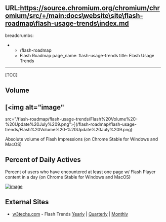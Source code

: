 URL:https://source.chromium.org/chromium/chromium/src/+/main:docs\website\site\flash-roadmap\flash-usage-trends\index.md
---
breadcrumbs:
- - /flash-roadmap
  - Flash Roadmap
page_name: flash-usage-trends
title: Flash Usage Trends
---

[TOC]

## Volume

## [<img alt="image"
src="/flash-roadmap/flash-usage-trends/Flash%20Volume%20-%20Update%20July%209.png">](/flash-roadmap/flash-usage-trends/Flash%20Volume%20-%20Update%20July%209.png)

Absolute volume of Flash Impressions (on Chrome Stable for Windows and MacOS)

## Percent of Daily Actives

Percent of users who have encountered at least one page w/ Flash Player content
in a day (on Chrome Stable for Windows and MacOS)

[<img alt="image"
src="/flash-roadmap/flash-usage-trends/Daily%20Actives%20-%20Update%20July%209.png">](/flash-roadmap/flash-usage-trends/Daily%20Actives%20-%20Update%20July%209.png)

## External Sites

*   [w3techs.com](https://w3techs.com/) - Flash Trends
            [Yearly](https://w3techs.com/technologies/history_overview/client_side_language/all/y)
            |
            [Quarterly](https://w3techs.com/technologies/history_overview/client_side_language/all/q)
            |
            [Monthly](https://w3techs.com/technologies/history_overview/client_side_language/all)
